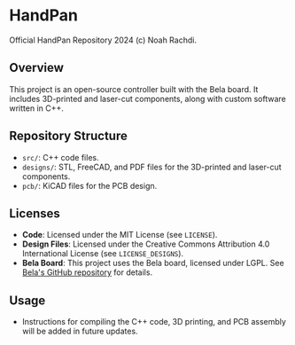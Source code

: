 # HandPan
Official HandPan Repository 2024 (c) Noah Rachdi.

## Overview
This project is an open-source controller built with the Bela board. It includes 3D-printed and laser-cut components, along with custom software written in C++.

## Repository Structure
- `src/`: C++ code files.
- `designs/`: STL, FreeCAD, and PDF files for the 3D-printed and laser-cut components.
- `pcb/`: KiCAD files for the PCB design.

## Licenses
- **Code**: Licensed under the MIT License (see `LICENSE`).
- **Design Files**: Licensed under the Creative Commons Attribution 4.0 International License (see `LICENSE_DESIGNS`).
- **Bela Board**: This project uses the Bela board, licensed under LGPL. See [Bela's GitHub repository](https://github.com/BelaPlatform/Bela) for details.

## Usage
- Instructions for compiling the C++ code, 3D printing, and PCB assembly will be added in future updates.
